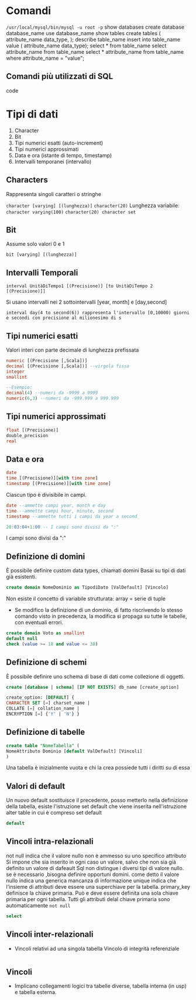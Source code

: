 # Comandi
``` /usr/local/mysql/bin/mysql -u root -p ```
show databases
create database database_name
use database_name
show tables
create tables (
    attribute_name data_type,
);
describe table_name
insert into table_name value ( attribute_name data_type);
select * from table_name 
select attribute_name from table_name 
select * attribute_name from table_name where attribute_name = "value";

## Comandi più utilizzati di SQL
code
# Tipi di dati
1. Character
2. Bit
3. Tipi numerici esatti (auto-increment)
4. Tipi numerici approssimati
5. Data e ora (istante di tempo, timestamp)
6. Intervalli temporanei (intervallo)

## Characters
Rappresenta singoli caratteri o stringhe

```character [varying] [(lunghezza)]```
```character(20)```
Lunghezza variabile: ```character varying(100)```
```character(20) character set```

## Bit
Assume solo valori 0 e 1
```
bit [varying] [(lunghezza)]
```

##  Intervalli Temporali
```
interval UnitàDiTempo1 [(Precisione)] [to UnitàDiTempo 2 [(Precisione)]]
```
Si usano intervalli nei 2 sottointervalli [year, month] e [day,second]

```
interval day(4 to second(6)) rappresenta l'intervallo [0,10000) giorni e secondi con precisione al milionesimo di s
```

## Tipi numerici esatti
Valori interi con parte decimale di lunghezza prefissata

``` sql
numeric [(Precisione [,Scala])]
decimal [(Precisione [,Scala])] --virgola fissa
integer
smallint

--Esempio: 
decimal(4) --numeri da -9999 a 9999 
numeric(6,3) --numeri da -999.999 a 999.999
```

## Tipi numerici approssimati
```sql
float [(Precisione)]
double_precision
real
```

## Data e ora
```sql
date
time [(Precisione)][with time zone]
timestamp [(Precisione)][with time zone]
```
Ciascun tipo è divisibile in campi.
```sql
date --ammette campi year, month e day
time --ammette campi hour, minute, second
timestamp --ammette tutti i campi da year a second

20:03:04+1:00 -- I campi sono divisi da ":"
```
I campi sono divisi da ":"

## Definizione di domini
È possibile definire custom data types, chiamati domini
Basai su tipi di dati già esistenti. 
```sql
create domain NomeDominio as TipodiDato [ValDefault] [Vincolo]
```
Non esiste il concetto di variabile strutturata: array = serie di tuple

- Se modifico la definizione di un dominio, di fatto riscrivendo lo stesso comando visto in precedenza, la modifica si propaga su tutte le tabelle, con eventuali errori. 

```sql
create domain Voto as smallint
default null
check (value >= 18 and value <= 30)
```

## Definizione di schemi
È possibile definire uno schema di base di dati come collezione di oggetti. 
 ```sql
create [database | schema] [IF NOT EXISTS] db_name [create_option]

create_option: [DEFAULT] {
CHARACTER SET [=] charset_name |
COLLATE [=] collation_name | 
ENCRYPTION [=] {'Y' | 'N'} }
 ```
 ## Definizione di tabelle
 ```sql
create table "NomeTabella" (
NomeAttributo Dominio [default ValDefault] [Vincoli] 
)
 ```

 Una tabella è inizialmente vuota e chi la crea possiede tutti i diritti su di essa

## Valori di default
Un nuovo default sostituisce il precedente, posso metterlo nella definizione della tabella, esiste l'istruzione set default che viene inserita nell'istruzione alter table in cui è compreso set default
```sql
default
```

## Vincoli intra-relazionali
not null indica che il valore nullo non è ammesso su uno specifico attributo
Si impone che sia inserito in ogni caso un valore, salvo che non sia già definito un valore di dafeault
Sql non distingue i diversi tipi di valore nullo. se è necessario ,bisogna definire opportuni domini. 
come detto il valore nullo indica una generica mancanza di informazione
unique indica che l'insieme di attributi deve essere una superchiave per la tabella.
primary_key definisce la chiave primaria. Può e deve essere definita una sola chiave primaria per ogni tabella. 
Tutti gli attributi delal chiave primaria sono automaticamente ```not null```
```sql
select
```
## Vincoli inter-relazionali
- Vincoli relativi ad una singola tabella
Vincolo di integrità referenziale
```sql

```

## Vincoli 
- Implicano collegamenti logici tra tabelle diverse, tabella interna (in usp) e tabella esterna.

